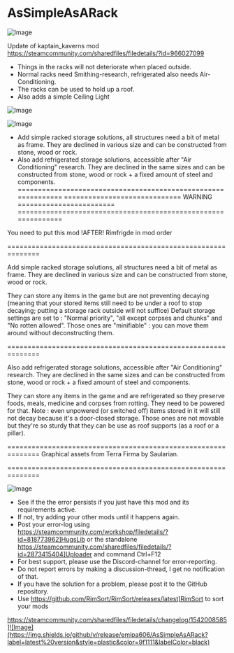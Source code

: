 # AsSimpleAsARack

![Image](https://i.imgur.com/buuPQel.png)

Update of kaptain_kaverns mod
https://steamcommunity.com/sharedfiles/filedetails/?id=966027099

- Things in the racks will not deteriorate when placed outside.
- Normal racks need Smithing-research, refrigerated also needs Air-Conditioning.
- The racks can be used to hold up a roof.
- Also adds a simple Ceiling Light

![Image](https://i.imgur.com/pufA0kM.png)

	
![Image](https://i.imgur.com/Z4GOv8H.png)


- Add simple racked storage solutions, all structures need a bit of metal as frame. They are declined in various size and can be constructed from stone, wood or rock.
- Also add refrigerated storage solutions, accessible after "Air Conditioning" research. They are declined in the same sizes and can be constructed from stone, wood or rock + a fixed amount of steel and components.
==============================================================
============================= WARNING ========================
==============================================================

You need to put this mod !AFTER! Rimfrigde in mod order

==============================================================

Add simple racked storage solutions, all structures need a bit of metal as frame. They are declined in various size and can be constructed from stone, wood or rock.

They can store any items in the game but are not preventing decaying (meaning that your stored items still need to be under a roof to stop decaying; putting a storage rack outside will not suffice)
Default storage settings are set to : "Normal priority", "all except corpses and chunks" and "No rotten allowed".
Those ones are "minifiable" : you can move them around without deconstructing them.

==============================================================

Also add refrigerated storage solutions, accessible after "Air Conditioning" research. They are declined in the same sizes and can be constructed from stone, wood or rock + a fixed amount of steel and components.

They can store any items in the game and are refrigerated so they preserve foods, meals, medicine and corpses from rotting. They need to be powered for that. Note : even unpowered (or switched off) items stored in it will still not decay because it's a door-closed storage.
Those ones are not movable but they're so sturdy that they can be use as roof supports (as a roof or a pillar).

==============================================================
Graphical assets from Terra Firma by Saularian.

==============================================================


![Image](https://i.imgur.com/PwoNOj4.png)



-  See if the the error persists if you just have this mod and its requirements active.
-  If not, try adding your other mods until it happens again.
-  Post your error-log using https://steamcommunity.com/workshop/filedetails/?id=818773962]HugsLib or the standalone https://steamcommunity.com/sharedfiles/filedetails/?id=2873415404]Uploader and command Ctrl+F12
-  For best support, please use the Discord-channel for error-reporting.
-  Do not report errors by making a discussion-thread, I get no notification of that.
-  If you have the solution for a problem, please post it to the GitHub repository.
-  Use https://github.com/RimSort/RimSort/releases/latest]RimSort to sort your mods



https://steamcommunity.com/sharedfiles/filedetails/changelog/1542008585]![Image](https://img.shields.io/github/v/release/emipa606/AsSimpleAsARack?label=latest%20version&style=plastic&color=9f1111&labelColor=black)

